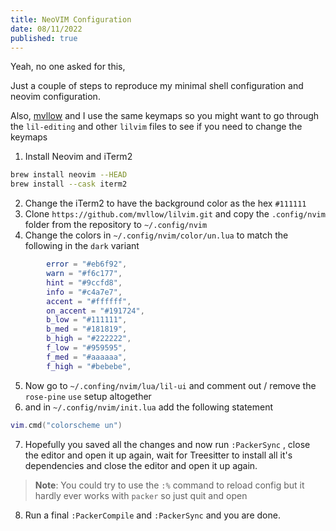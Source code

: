 ```yaml
---
title: NeoVIM Configuration
date: 08/11/2022
published: true
---
```


Yeah, no one asked for this,

Just a couple of steps to reproduce my minimal shell configuration and neovim configuration.

Also, [mvllow](https://mellow.dev) and I use the same keymaps so you might want to go through the `lil-editing` and other `lilvim` files to see if you
need to change the keymaps

1. Install Neovim and iTerm2

```sh
brew install neovim --HEAD
brew install --cask iterm2
```

2. Change the iTerm2 to have the background color as the hex `#111111`
3. Clone `https://github.com/mvllow/lilvim.git` and copy the `.config/nvim` folder from the repository to `~/.config/nvim`
4. Change the colors in `~/.config/nvim/color/un.lua` to match the following in the `dark` variant

```lua
        error = "#eb6f92",
        warn = "#f6c177",
        hint = "#9ccfd8",
        info = "#c4a7e7",
        accent = "#ffffff",
        on_accent = "#191724",
        b_low = "#111111",
        b_med = "#181819",
        b_high = "#222222",
        f_low = "#959595",
        f_med = "#aaaaaa",
        f_high = "#bebebe",
```

5. Now go to `~/.confing/nvim/lua/lil-ui` and comment out / remove the `rose-pine` `use` setup altogether
6. and in `~/.config/nvim/init.lua` add the following statement

```lua
vim.cmd("colorscheme un")
```

7. Hopefully you saved all the changes and now run `:PackerSync` , close the editor and open it up again, wait for Treesitter to install all it's
   dependencies and close the editor and open it up again.

> **Note**: You could try to use the `:%` command to reload config but it hardly ever works with `packer` so just quit and open

8. Run a final `:PackerCompile` and `:PackerSync` and you are done.

